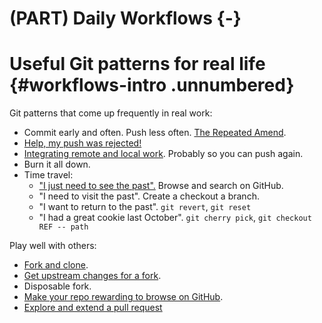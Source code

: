 # (PART) Daily Workflows {-} 

# Useful Git patterns for real life {#workflows-intro .unnumbered}

Git patterns that come up frequently in real work:

  * Commit early and often. Push less often. [The Repeated Amend](#repeated-amend).
  * [Help, my push was rejected!](#push-rejected)
  * [Integrating remote and local work](#pull-tricky). Probably so you can push again.
  * Burn it all down.
  * Time travel:
    - ["I just need to see the past".](#time-travel-see-past) Browse and search on GitHub.
    - "I need to visit the past". Create a checkout a branch.
    - "I want to return to the past". `git revert`, `git reset`
    - "I had a great cookie last October". `git cherry pick`, `git checkout REF -- path`

Play well with others:

  * [Fork and clone](#fork-and-clone).
  * [Get upstream changes for a fork](#upstream-changes).
  * Disposable fork.
  * [Make your repo rewarding to browse on GitHub](#workflows-browsability).
  * [Explore and extend a pull request](#pr-extend)

